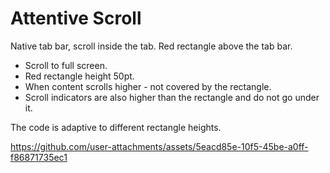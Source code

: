 # Attentive Scroll

Native tab bar, scroll inside the tab. Red rectangle above the tab bar.
- Scroll to full screen.
- Red rectangle height 50pt.
- When content scrolls higher - not covered by the rectangle.
- Scroll indicators are also higher than the rectangle and do not go under it.

The code is adaptive to different rectangle heights.

https://github.com/user-attachments/assets/5eacd85e-10f5-45be-a0ff-f86871735ec1

